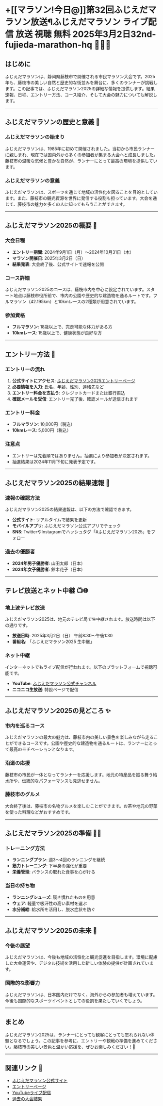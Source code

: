 # +[[マラソン!今日@]]第32回ふじえだマラソン放送¶ふじえだマラソン ライブ配信 放送 視聴 無料 2025年3月2日32nd-fujieda-marathon-hq 🏃‍♂️🌸

## はじめに
ふじえだマラソンは、静岡県藤枝市で開催される市民マラソン大会です。2025年も、藤枝市の美しい自然と歴史的な街並みを舞台に、多くのランナーが挑戦します。この記事では、ふじえだマラソン2025の詳細な情報を提供します。結果速報、日程、エントリー方法、コース紹介、そして大会の魅力についても解説します。

---

## ふじえだマラソンの歴史と意義 🏅

### ふじえだマラソンの始まり
ふじえだマラソンは、1985年に初めて開催されました。当初から市民ランナーに親しまれ、現在では国内外から多くの参加者が集まる大会へと成長しました。藤枝市の温暖な気候と豊かな自然が、ランナーにとって最高の環境を提供しています。

### ふじえだマラソンの意義
ふじえだマラソンは、スポーツを通じて地域の活性化を図ることを目的としています。また、藤枝市の観光資源を世界に発信する役割も担っています。大会を通じて、藤枝市の魅力を多くの人に知ってもらうことができます。

---

## ふじえだマラソン2025の概要 📜

### 大会日程
- **エントリー期間**: 2024年9月1日（月）～2024年10月31日（木）
- **マラソン開催日**: 2025年3月2日（日）
- **結果発表**: 大会終了後、公式サイトで速報を公開

### コース詳細
ふじえだマラソン2025のコースは、藤枝市内を中心に設定されています。スタート地点は藤枝市役所前で、市内の公園や歴史的な建造物を通るルートです。フルマラソン（42.195km）と10kmレースの2種類が用意されています。

### 参加資格
- **フルマラソン**: 18歳以上で、完走可能な体力がある方
- **10kmレース**: 15歳以上で、健康状態が良好な方

---

## エントリー方法 📝

### エントリーの流れ
1. **公式サイトにアクセス**: [ふじえだマラソン2025エントリーページ](#)
2. **必要情報を入力**: 氏名、年齢、性別、連絡先など
3. **エントリー料金を支払う**: クレジットカードまたは銀行振込
4. **確認メールを受信**: エントリー完了後、確認メールが送信されます

### エントリー料金
- **フルマラソン**: 10,000円（税込）
- **10kmレース**: 5,000円（税込）

### 注意点
- エントリーは先着順ではありません。抽選により参加者が決定されます。
- 抽選結果は2024年11月下旬に発表予定です。

---

## ふじえだマラソン2025の結果速報 🚨

### 速報の確認方法
ふじえだマラソン2025の結果速報は、以下の方法で確認できます。
- **公式サイト**: リアルタイムで結果を更新
- **モバイルアプリ**: ふじえだマラソン公式アプリでチェック
- **SNS**: TwitterやInstagramでハッシュタグ「#ふじえだマラソン2025」をフォロー

### 過去の優勝者
- **2024年男子優勝者**: 山田太郎（日本）
- **2024年女子優勝者**: 鈴木花子（日本）

---

## テレビ放送とネット中継 📺🌐

### 地上波テレビ放送
ふじえだマラソン2025は、地元のテレビ局で生中継されます。放送時間は以下の通りです。
- **放送日時**: 2025年3月2日（日） 午前8:30～午後1:30
- **番組名**: 「ふじえだマラソン2025 生中継」

### ネット中継
インターネットでもライブ配信が行われます。以下のプラットフォームで視聴可能です。
- **YouTube**: [ふじえだマラソン公式チャンネル](#)
- **ニコニコ生放送**: 特設ページで配信

---

## ふじえだマラソン2025の見どころ ✨

### 市内を巡るコース
ふじえだマラソンの最大の魅力は、藤枝市内の美しい景色を楽しみながら走ることができるコースです。公園や歴史的な建造物を通るルートは、ランナーにとって最高のモチベーションとなります。

### 沿道の応援
藤枝市の市民が一体となってランナーを応援します。地元の特産品を振る舞う給水所や、伝統的なパフォーマンスも見逃せません。

### 藤枝市のグルメ
大会終了後は、藤枝市の名物グルメを楽しむことができます。お茶や地元の野菜を使った料理などがおすすめです。

---

## ふじえだマラソン2025の準備 🏋️‍♀️

### トレーニング方法
- **ランニングプラン**: 週3～4回のランニングを継続
- **筋力トレーニング**: 下半身の強化が重要
- **栄養管理**: バランスの取れた食事を心がける

### 当日の持ち物
- **ランニングシューズ**: 履き慣れたものを用意
- **ウェア**: 軽量で吸汗性の高い素材を選ぶ
- **水分補給**: 給水所を活用し、脱水症状を防ぐ

---

## ふじえだマラソン2025の未来 🔮

### 今後の展望
ふじえだマラソンは、今後も地域の活性化と観光促進を目指します。環境に配慮した大会運営や、デジタル技術を活用した新しい体験の提供が計画されています。

### 国際的な影響力
ふじえだマラソンは、日本国内だけでなく、海外からの参加者も増えています。今後も国際的なスポーツイベントとしての役割を果たしていくでしょう。

---

## まとめ
ふじえだマラソン2025は、ランナーにとっても観客にとっても忘れられない体験となるでしょう。この記事を参考に、エントリーや観戦の準備を進めてください。藤枝市の美しい景色と温かい応援を、ぜひお楽しみください！🎉

---

## 関連リンク 🔗
- [ふじえだマラソン公式サイト](#)
- [エントリーページ](#)
- [YouTubeライブ配信](#)
- [過去の大会結果](#)